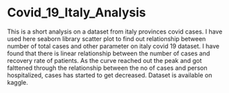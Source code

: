 # Covid_19_Italy_Analysis
This is a short analysis on a dataset from italy provinces covid cases. I have used here seaborn library scatter plot to find out relationship between number of total cases and other parameter on italy covid 19 dataset. I have found that there is linear relationship between the number of cases and recovery rate of patients.
As the curve reached out the peak and got falttened through the relationship between the no of cases and person hospitalized, cases has started to get decreased. Dataset is available on kaggle.
